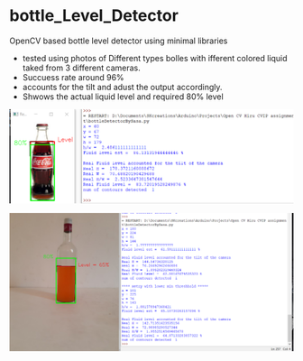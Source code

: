 # bottle_Level_Detector
OpenCV based bottle level detector using minimal libraries

-  tested using photos of Different types bolles with ifferent colored liquid taked from 3 different cameras.
-  Succuess rate around 96%
-  accounts for the tilt and adust the output accordingly.
-  Shwows the actual liquid level and required 80% level


<img alt="Kalman" src="https://github.com/SasaKuruppuarachchi/bottle_Level_Detector/blob/main/run1.png" /></a>

<img alt="Kalman"  src="https://github.com/SasaKuruppuarachchi/bottle_Level_Detector/blob/main/run2.png" />
